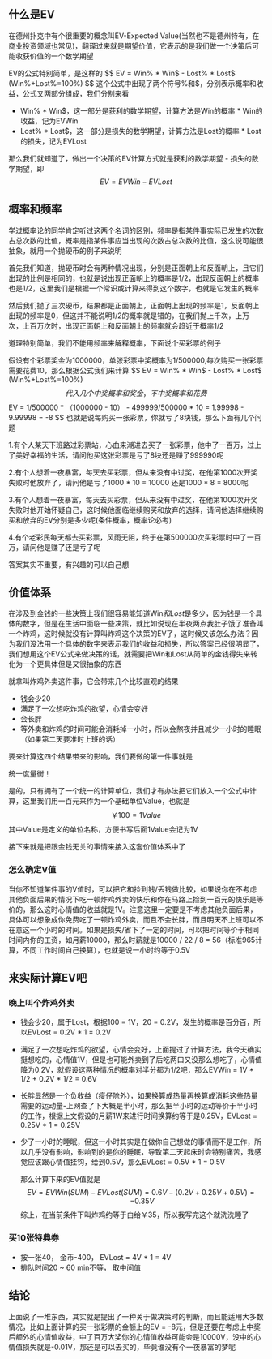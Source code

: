 ## 什么是EV

在德州扑克中有个很重要的概念叫EV-Expected Value(当然也不是德州特有，在商业投资领域也常见)，翻译过来就是期望价值，它表示的是我们做一个决策后可能收获价值的一个数学期望

EV的公式特别简单，是这样的
$$
EV = Win\% * Win$ - Lost\% * Lost$ (Win\%+Lost\%=100\%)
$$
这个公式中出现了两个符号%和$，分别表示概率和收益，公式又两部分组成，我们分别来看

- Win% * Win$，这一部分是获利的数学期望，计算方法是Win的概率 * Win的收益，记为EVWin
- Lost% * Lost$，这一部分是损失的数学期望，计算方法是Lost的概率 * Lost的损失，记为EVLost

那么我们就知道了，做出一个决策的EV计算方式就是获利的数学期望 - 损失的数学期望，即
$$
EV = EVWin - EVLost
$$


## 概率和频率

学过概率论的同学肯定听过这两个名词的区别，频率是指某件事实际已发生的次数占总次数的比值，概率是指某件事应当出现的次数占总次数的比值，这么说可能很抽象，就用一个抛硬币的例子来说明

首先我们知道，抛硬币时会有两种情况出现，分别是正面朝上和反面朝上，且它们出现的比例是相同的，也就是说出现正面朝上的概率是1/2，出现反面朝上的概率也是1/2，这里我们是根据一个常识或计算来得到这个数字，也就是它发生的概率

然后我们抛了三次硬币，结果都是正面朝上，正面朝上出现的频率是1，反面朝上出现的频率是0，但这并不能说明1/2的概率就是错的，在我们抛上千次，上万次，上百万次时，出现正面朝上和反面朝上的频率就会趋近于概率1/2

道理特别简单，我们不能用频率来解释概率，下面说个买彩票的例子

假设有个彩票奖金为1000000，单张彩票中奖概率为1/500000,每次购买一张彩票需要花费10，那么根据公式我们来计算
$$
EV = Win\% * Win$ - Lost\% * Lost$ (Win\%+Lost\%=100\%)
$$
代入几个中奖概率和奖金，不中奖概率和花费
$$
EV = 1/500000 * （1000000 - 10） - 499999/500000 * 10 = 1.99998 - 9.99998 = -8
$$
也就是说每购买一张彩票，你就亏了8块钱，那么下面有几个问题

1.有个人某天下班路过彩票站，心血来潮进去买了一张彩票，他中了一百万，过上了美好幸福的生活，请问他买这张彩票是亏了8块还是赚了999990呢

2.有个人想着一夜暴富，每天去买彩票，但从来没有中过奖，在他第1000次开奖失败时他放弃了，请问他是亏了1000 * 10 = 10000 还是1000 * 8 = 8000呢

3.有个人想着一夜暴富，每天去买彩票，但从来没有中过奖，在他第1000次开奖失败时他开始怀疑自己，这时候他面临继续购买和放弃的选择，请问他选择继续购买和放弃的EV分别是多少呢(条件概率，概率论必考)

4.有个老彩民每天都去买彩票，风雨无阻，终于在第500000次买彩票时中了一百万，请问他是赚了还是亏了呢

答案其实不重要，有兴趣的可以自己想

## 价值体系

在涉及到金钱的一些决策上我们很容易能知道Win$和Lost$是多少，因为钱是一个具体的数字，但是在生活中面临一些决策，就比如说现在半夜两点我肚子饿了准备叫一个炸鸡，这时候就没有计算叫炸鸡这个决策的EV了，这时候又该怎么办法？因为我们没法用一个具体的数字来表示我们的收益和损失，所以答案已经很明显了，我们想用这个EV公式来做决策的话，就需要把Win和Lost从简单的金钱得失来转化为一个更具体但是又很抽象的东西

就拿叫炸鸡外卖这件事，它会带来几个比较直观的结果

- 钱会少20
- 满足了一次想吃炸鸡的欲望，心情会变好
- 会长胖
- 等外卖和炸鸡的时间可能会消耗掉一小时，所以会熬夜并且减少一小时的睡眠（如果第二天要准时上班的话）

要来计算这四个结果带来的影响，我们要做的第一件事就是

统一度量衡！

是的，只有拥有了一个统一的计算单位，我们才有办法把它们放入一个公式中计算，这里我们用一百元来作为一个基础单位Value，也就是
$$
￥100 = 1 Value
$$
其中Value是定义的单位名称，方便书写后面1Value会记为1V

接下来就是把跟金钱无关的事情来接入这套价值体系中了

### 怎么确定V值

当你不知道某件事的V值时，可以把它和捡到钱/丢钱做比较，如果说你在不考虑其他负面后果的情况下吃一顿炸鸡外卖的快乐和你在马路上捡到一百元的快乐是等价的，那么这时心情值的收益就是1V。注意这里一定要是不考虑其他负面后果，具体可以想象成你免费吃了一顿炸鸡外卖，而且不会长胖，而且明天不上班可以不在意这一个小时的时间。如果是损失/省下了一定的时间，可以把时间等价于相同时间内你的工资，如月薪10000，那么时薪就是10000 / 22 / 8 =  56（标准965计算，不同工作时间自己换算），也就是说一小时约等于0.5V

## 来实际计算EV吧

### 晚上叫个炸鸡外卖
- 钱会少20，属于Lost，根据100 = 1V，20 = 0.2V，发生的概率是百分百，所以EVLost = 0.2V * 1 = 0.2V

- 满足了一次想吃炸鸡的欲望，心情会变好，上面提过了计算方法，我今天确实挺想吃的，心情值1V，但是也可能外卖到了后吃两口又没那么想吃了，心情值降为0.2V，就假设这两种情况的概率对半分都为1/2吧，那么EVWin = 1V * 1/2 + 0.2V * 1/2 = 0.6V

- 长胖显然是一个负收益（瘦仔除外），如果换算成热量再换算成消耗这些热量需要的运动量-上网查了下大概是半小时，那么把半小时的运动等价于半小时的工作，根据上文假设的月薪1W来进行时间换算约等于是0.25V，EVLost = 0.25V * 1 = 0.25V

- 少了一小时的睡眠，但这一小时其实是在做你自己想做的事情而不是工作，所以几乎没有影响，影响到的是你的睡眠，导致第二天起床时会特别痛苦，我感觉应该跟心情值挂钩，给到0.5V，那么EVLost = 0.5V * 1 = 0.5V

  那么计算下来的EV值就是
  $$
  EV = EVWin(SUM) - EVLost(SUM) = 0.6V - (0.2V + 0.25V + 0.5V) = -0.35V
  $$
  综上，在当前条件下叫炸鸡约等于白给￥35，所以我写完这个就洗洗睡了

### 买10张特典券
- 按一张40， 金币-400， EVLost = 4V * 1 = 4V
- 排队时间20 ~ 60 min不等， 取中间值

## 结论

上面说了一堆东西，其实就是提出了一种关于做决策时的判断，而且能适用大多数情况，比如上面计算的买一张彩票的金额上的EV = -8元，但是还要在考虑上中奖后额外的心情值收益，中了百万大奖你的心情值收益可能会是10000V，没中的心情值损失就是-0.01V，那还是可以去买的，毕竟谁没有个一夜暴富的梦呢
